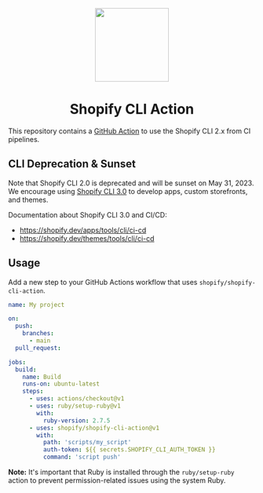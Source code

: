 <div align="center">
  <img src="assets/logo.png" width="150"/>
  <h1>Shopify CLI Action</h1>
</div>

This repository contains a [GitHub Action](https://github.com/features/actions) to use the Shopify CLI 2.x from CI pipelines.

## CLI Deprecation & Sunset

Note that Shopify CLI 2.0 is deprecated and will be sunset on May 31, 2023. We encourage using [Shopify CLI 3.0](https://github.com/Shopify/cli) to develop apps, custom storefronts, and themes.

Documentation about Shopify CLI 3.0 and CI/CD:
- https://shopify.dev/apps/tools/cli/ci-cd
- https://shopify.dev/themes/tools/cli/ci-cd

## Usage

Add a new step to your GitHub Actions workflow that uses `shopify/shopify-cli-action`.

```yaml
name: My project

on:
  push:
    branches:
      - main
  pull_request:

jobs:
  build:
    name: Build
    runs-on: ubuntu-latest
    steps:
      - uses: actions/checkout@v1
      - uses: ruby/setup-ruby@v1
        with:
          ruby-version: 2.7.5
      - uses: shopify/shopify-cli-action@v1
        with:
          path: 'scripts/my_script'
          auth-token: ${{ secrets.SHOPIFY_CLI_AUTH_TOKEN }}
          command: 'script push'
```

**Note:** It's important that Ruby is installed through the `ruby/setup-ruby` action to prevent permission-related issues using the system Ruby.
